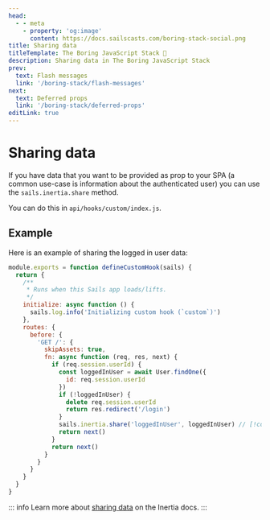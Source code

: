 ```yaml
---
head:
  - - meta
    - property: 'og:image'
      content: https://docs.sailscasts.com/boring-stack-social.png
title: Sharing data
titleTemplate: The Boring JavaScript Stack 🥱
description: Sharing data in The Boring JavaScript Stack
prev:
  text: Flash messages
  link: '/boring-stack/flash-messages'
next:
  text: Deferred props
  link: '/boring-stack/deferred-props'
editLink: true
---
```


# Sharing data

If you have data that you want to be provided as prop to your SPA (a common use-case is information about the authenticated user) you can use the `sails.inertia.share` method.

You can do this in `api/hooks/custom/index.js`.

## Example

Here is an example of sharing the logged in user data:

```js
module.exports = function defineCustomHook(sails) {
  return {
    /**
     * Runs when this Sails app loads/lifts.
     */
    initialize: async function () {
      sails.log.info('Initializing custom hook (`custom`)')
    },
    routes: {
      before: {
        'GET /': {
          skipAssets: true,
          fn: async function (req, res, next) {
            if (req.session.userId) {
              const loggedInUser = await User.findOne({
                id: req.session.userId
              })
              if (!loggedInUser) {
                delete req.session.userId
                return res.redirect('/login')
              }
              sails.inertia.share('loggedInUser', loggedInUser) // [!code focus]
              return next()
            }
            return next()
          }
        }
      }
    }
  }
}
```

::: info
Learn more about [sharing data](https://inertiajs.com/shared-data) on the Inertia docs.
:::
